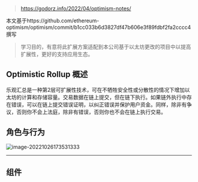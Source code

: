 > https://godorz.info/2022/04/optimism-notes/

本文基于https://github.com/ethereum-optimism/optimism/commit/b1cc033b6d3827df47b606e3f89fdbf2fa2cccc4 撰写

> 学习目的，有意将此扩展方案适配到本公司基于以太坊更改的项目中以提高扩展性，更好的支持应用生态。

## Optimistic Rollup 概述

乐观汇总是一种第2层可扩展性技术，可在不牺牲安全性或分散性的情况下增加以太坊的计算和存储容量。交易数据在链上提交，但在链下执行。如果链外执行中存在错误，可以在链上提交错误证明，以纠正错误并保护用户资金。同样，除非有争议，否则你不会上法庭，除非有错误，否则你也不会在链上执行交易。



## 角色与行为

![image-20221026173531333](https://tva1.sinaimg.cn/large/008vxvgGgy1h7itqcdoxuj310w0h0wge.jpg)



































-----

## 组件







